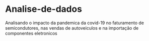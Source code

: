 # Analise-de-dados
Analisando o impacto da pandemica da covid-19 no faturamento de semicondutores, nas vendas de autoveiculos e na importação de componentes eletronicos
